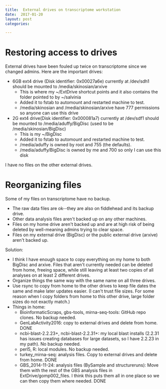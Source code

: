 ```yaml
---
title:  External drives on transcriptome workstation
date:  2017-01-20
layout: post
categories:

---
```

# Restoring access to drives

External drives have been fouled up twice on transcriptome since we changed admins. Here are the important drives:

  * 6GB ext4 drive (Disk identifier: 0x00027a6e) currently at /dev/sdh1 should be mounted to /media/skinosian/arxive
    * This is where my ~/ExtDrive shortcut points and it also contains the folder pointed to by ~/salvinia
    * Added it to fstab to automount and restarted machine to test.
    * /media/skinosian and /media/skinosian/arxive have 777 permissions so anyone can use this drive
  * 2G ext4 drive(Disk identifier: 0x000081a7) currently at /dev/sdf1 should be mounted to /media/aduffy/BigDisc (used to be /media/skinosian/BigDisc)
    * This is my ~/BigDisc
    * Added it to fstab to automount and restarted machine to test.
    * /media/aduffy is owned by root and 755 (the defaults).
    * /media/aduffy/BigDisc is owned by me and 700 so only I can use this disk

I have no files on the other external drives.

# Reorganizing files

Some of my files on transcriptome have no backup.
  * The raw data files are ok--they are also on fiddlehead and its backup drive.
  * Other data analysis files aren't backed up on any other machines.
  * Files on my home drive aren't backed up and are at high risk of being deleted by well-meaning admins trying to clear space.
  * Files on my external drive (BigDisc) or the public external drive (arxive) aren't backed up.

Solution:
  * I think I have enough space to copy everything on my home to both BigDisc and arxive. Files that aren't currently needed can be deleted from home, freeing space, while still leaving at least two copies of all analyses on at least 2 different drives.
  * Organize things the same way with the same name on all three drives.
  * Use rsync to copy from home to the other drives to keep file dates the same and make later updates easier. (I can't trust file sizes. For some reason when I copy folders from home to this other drive, large folder sizes do not exactly match.)
  * Things in home:
    * BioinformaticScraps, gbs-tools, mirna-seq-tools: GitHub repo clones. No backup needed.
    * GenLabActivity2016: copy to external drives and delete from home. DONE
    * ncbi-blast-2.2.23+, ncbi-blast-2.2.31+: my local blast installs (2.2.31 has issues creating databases for large datasets, so I have 2.2.23 in my path). No backup needed.
    * perl5, R: local modules. No backup needed.
    * turkey_mirna-seq: analysis files. Copy to external drives and delete from home. DONE
    * GBS_2014-11-24: analysis files (BySample and structureruns): Move them with the rest of the GBS analysis files in ExtDrive/gomp002_files. I think this puts them all in one place so we can then copy them where needed. DONE
